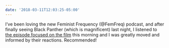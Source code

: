 ```yaml
---
date: '2018-03-11T12:03:25-05:00'
---
```

I’ve been loving the new Feminist Frequency (@FemFreq) podcast, and after finally seeing Black Panther (which is magnificent) last night, I listened to [the episode focused on the film](http://feministfrequency.com/video/feminist-frequency-radio-episode-14-black-panther/) this morning and I was greatly moved and informed by their reactions. Recommended!
